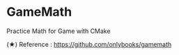 # GameMath
Practice Math for Game with CMake

(★) Reference :
https://github.com/onlybooks/gamemath
